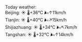 Today weather:  
Beijing: ☀️   🌡️+36°C 🌬️↑11km/h  
Tianjin: ☀️   🌡️+40°C 🌬️↗15km/h  
Shijiazhuang: ☀️   🌡️+34°C 🌬️↖7km/h  
Tangshan: ☀️   🌡️+32°C 🌬️↑14km/h  
